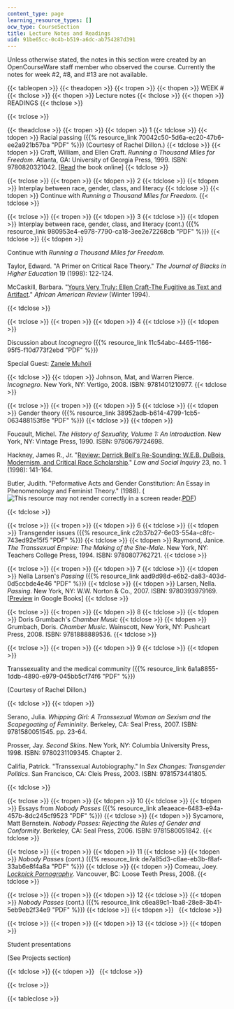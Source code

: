 ```yaml
---
content_type: page
learning_resource_types: []
ocw_type: CourseSection
title: Lecture Notes and Readings
uid: 91be65cc-0c4b-b519-a6dc-ab754287d391
---
```


Unless otherwise stated, the notes in this section were created by an OpenCourseWare staff member who observed the course. Currently the notes for week #2, #8, and #13 are not available.

{{< tableopen >}}
{{< theadopen >}}
{{< tropen >}}
{{< thopen >}}
WEEK #
{{< thclose >}}
{{< thopen >}}
Lecture notes
{{< thclose >}}
{{< thopen >}}
READINGS
{{< thclose >}}

{{< trclose >}}

{{< theadclose >}}
{{< tropen >}}
{{< tdopen >}}
1
{{< tdclose >}}
{{< tdopen >}}
Racial passing ({{% resource_link 70042c50-5d6a-ec20-47b6-ee2a921b57ba "PDF" %}}) (Courtesy of Rachel Dillon.)
{{< tdclose >}}
{{< tdopen >}}
Craft, William, and Ellen Craft. _Running a Thousand Miles for Freedom_. Atlanta, GA: University of Georgia Press, 1999. ISBN: 9780820321042. \[[Read](http://docsouth.unc.edu/neh/craft/craft.html) the book online\]
{{< tdclose >}}

{{< trclose >}}
{{< tropen >}}
{{< tdopen >}}
2
{{< tdclose >}}
{{< tdopen >}}
Interplay between race, gender, class, and literacy
{{< tdclose >}}
{{< tdopen >}}
Continue with _Running a Thousand Miles for Freedom_.
{{< tdclose >}}

{{< trclose >}}
{{< tropen >}}
{{< tdopen >}}
3
{{< tdclose >}}
{{< tdopen >}}
Interplay between race, gender, class, and literacy (cont.) ({{% resource_link 980953e4-e978-7790-ca18-3ee2e72268cb "PDF" %}})
{{< tdclose >}}
{{< tdopen >}}


Continue with _Running a Thousand Miles for Freedom._

Taylor, Edward. "A Primer on Critical Race Theory." _The Journal of Blacks in Higher Education_ 19 (1998): 122-124.

McCaskill, Barbara. "[Yours Very Truly: Ellen Craft-The Fugitive as Text and Artifact](http://findarticles.com/p/articles/mi_m2838/is_n4_v28/ai_16836581/)." _African American Review_ (Winter 1994).


{{< tdclose >}}

{{< trclose >}}
{{< tropen >}}
{{< tdopen >}}
4
{{< tdclose >}}
{{< tdopen >}}


Discussion about _Incognegro_ ({{% resource_link 11c54abc-4465-1166-95f5-f10d773f2ebd "PDF" %}})

Special Guest: [Zanele Muholi](http://en.wikipedia.org/wiki/Zanele_Muholi)


{{< tdclose >}}
{{< tdopen >}}
Johnson, Mat, and Warren Pierce. _Incognegro_. New York, NY: Vertigo, 2008. ISBN: 9781401210977.
{{< tdclose >}}

{{< trclose >}}
{{< tropen >}}
{{< tdopen >}}
5
{{< tdclose >}}
{{< tdopen >}}
Gender theory ({{% resource_link 38952adb-b614-4799-1cb5-063488153f8e "PDF" %}})
{{< tdclose >}}
{{< tdopen >}}


Foucault, Michel. _The History of Sexuality, Volume 1: An Introduction_. New York, NY: Vintage Press, 1990. ISBN: 9780679724698.

Hackney, James R., Jr. "[Review: Derrick Bell's Re-Sounding: W.E.B. DuBois, Modernism, and Critical Race Scholarship](http://www.jstor.org/pss/828765)." _Law and Social Inquiry_ 23, no. 1 (1998): 141-164.

Butler, Judith. "Peformative Acts and Gender Constitution: An Essay in Phenomenology and Feminist Theory." (1988). (![This resource may not render correctly in a screen reader.](/images/inacessible.gif)[PDF](http://seas3.elte.hu/coursematerial/TimarAndrea/17a.Butler,performative%5B1%5D.pdf))


{{< tdclose >}}

{{< trclose >}}
{{< tropen >}}
{{< tdopen >}}
6
{{< tdclose >}}
{{< tdopen >}}
Transgender issues ({{% resource_link c2b37b27-6e03-554a-c8fc-743ed92e15f5 "PDF" %}})
{{< tdclose >}}
{{< tdopen >}}
Raymond, Janice. _The Transsexual Empire: The Making of the She-Male_. New York, NY: Teachers College Press, 1994. ISBN: 9780807762721.
{{< tdclose >}}

{{< trclose >}}
{{< tropen >}}
{{< tdopen >}}
7
{{< tdclose >}}
{{< tdopen >}}
Nella Larsen's _Passing_ ({{% resource_link aad9d98d-e6b2-da83-403d-0d5ccbde4e46 "PDF" %}})
{{< tdclose >}}
{{< tdopen >}}
Larsen, Nella. _Passing_. New York, NY: W.W. Norton & Co., 2007. ISBN: 9780393979169. \[[Preview](http://books.google.com/books?id=eGtk2HVLYoMC&pg=PAfrontcover) in Google Books\]
{{< tdclose >}}

{{< trclose >}}
{{< tropen >}}
{{< tdopen >}}
8
{{< tdclose >}}
{{< tdopen >}}
Doris Grumbach's _Chamber Music_
{{< tdclose >}}
{{< tdopen >}}
Grumbach, Doris. _Chamber Music_. Wainscott, New York, NY: Pushcart Press, 2008. ISBN: 9781888889536.
{{< tdclose >}}

{{< trclose >}}
{{< tropen >}}
{{< tdopen >}}
9
{{< tdclose >}}
{{< tdopen >}}


Transsexuality and the medical community ({{% resource_link 6a1a8855-1ddb-4890-e979-045bb5cf74f6 "PDF" %}})

(Courtesy of Rachel Dillon.)


{{< tdclose >}}
{{< tdopen >}}


Serano, Julia. _Whipping Girl: A Transsexual Woman on Sexism and the Scapegoating of Femininity_. Berkeley, CA: Seal Press, 2007. ISBN: 9781580051545. pp. 23-64.

Prosser, Jay. _Second Skins_. New York, NY: Columbia University Press, 1998. ISBN: 9780231109345. Chapter 2.

Califia, Patrick. "Transsexual Autobiography." In _Sex Changes: Transgender Politics_. San Francisco, CA: Cleis Press, 2003. ISBN: 9781573441805.


{{< tdclose >}}

{{< trclose >}}
{{< tropen >}}
{{< tdopen >}}
10
{{< tdclose >}}
{{< tdopen >}}
Essays from _Nobody Passes_ ({{% resource_link a1eaeace-6483-e94a-457b-8dc245cf9523 "PDF" %}})
{{< tdclose >}}
{{< tdopen >}}
Sycamore, Matt Bernstein. _Nobody Passes: Rejecting the Rules of Gender and Conformity_. Berkeley, CA: Seal Press, 2006. ISBN: 9781580051842.
{{< tdclose >}}

{{< trclose >}}
{{< tropen >}}
{{< tdopen >}}
11
{{< tdclose >}}
{{< tdopen >}}
_Nobody Passes_ (cont.) ({{% resource_link de7a85d3-c6ae-eb3b-f8af-33ab6e8f4a8a "PDF" %}})
{{< tdclose >}}
{{< tdopen >}}
Comeau, Joey. [_Lockpick Pornography_](http://cargocollective.com/joeycomeau/Lockpick-Pornography). Vancouver, BC: Loose Teeth Press, 2008.
{{< tdclose >}}

{{< trclose >}}
{{< tropen >}}
{{< tdopen >}}
12
{{< tdclose >}}
{{< tdopen >}}
_Nobody Passes_ (cont.) ({{% resource_link c6ea89c1-1ba8-28e8-3b41-5eb9eb2f34e9 "PDF" %}})
{{< tdclose >}}
{{< tdopen >}}
 
{{< tdclose >}}

{{< trclose >}}
{{< tropen >}}
{{< tdopen >}}
13
{{< tdclose >}}
{{< tdopen >}}


Student presentations

(See Projects section)


{{< tdclose >}}
{{< tdopen >}}
 
{{< tdclose >}}

{{< trclose >}}

{{< tableclose >}}